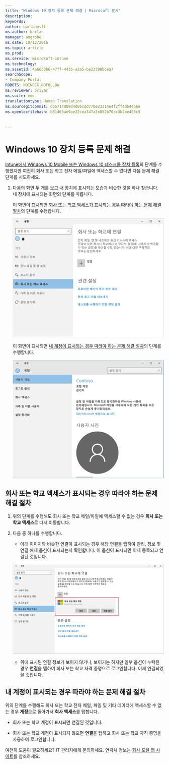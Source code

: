 ```yaml
---
title: "Windows 10 장치 등록 문제 해결 | Microsoft 문서"
description: 
keywords: 
author: barlanmsft
ms.author: barlan
manager: angrobe
ms.date: 10/12/2016
ms.topic: article
ms.prod: 
ms.service: microsoft-intune
ms.technology: 
ms.assetid: 4ab630b6-47ff-443b-a2a5-be23388bcea7
searchScope:
- Company Portal
ROBOTS: NOINDEX,NOFOLLOW
ms.reviewer: priyar
ms.suite: ems
translationtype: Human Translation
ms.sourcegitcommit: db5714009d4d0bcdd77be23314e4f2ff4db44b6e
ms.openlocfilehash: b81465ae9ae22cea347a3e052b70ac3b2be465c5


---
```


# <a name="troubleshoot-your-windows-10-device-enrollment"></a>Windows 10 장치 등록 문제 해결
[Intune에서 Windows 10 Mobile 또는 Windows 10 데스크톱 장치 등록](enroll-your-w10-phone-or-w10-pc-windows.md)의 단계를 수행했지만 여전히 회사 또는 학교 전자 메일/파일에 액세스할 수 없다면 다음 문제 해결 단계를 시도하세요.

1.  다음의 화면 두 개를 보고 내 장치에 표시되는 모습과 비슷한 것을 하나 찾습니다. 내 장치에 표시되는 화면의 단계를 따릅니다.

    이 화면이 표시되면 [회사 또는 학교 액세스가 표시되는 경우 따라야 하는 문제 해결 절차](#troubleshooting-steps-to-follow-if-you-see-access-work-or-school)의 단계를 수행합니다.

    ![settings-accounts-access-work-or-school](./media/w10-enroll-rs1-connect-to-work-or-school.png)

    이 화면이 표시되면 [내 계정이 표시되는 경우 따라야 하는 문제 해결 절차](#troubleshooting-steps-to-follow-if-you-see-your-account)의 단계를 수행합니다.

    ![settings-accounts-your-account](./media/W10-enroll-2-accounts-your-account.png)

## <a name="troubleshooting-steps-to-follow-if-you-see-access-work-or-school"></a>회사 또는 학교 액세스가 표시되는 경우 따라야 하는 문제 해결 절차

1.  위의 단계를 수행해도 회사 또는 학교 메일/파일에 액세스할 수 없는 경우 **회사 또는 학교 액세스**로 다시 이동합니다.

2. 다음 중 하나를 수행합니다.

    - 아래 이미지와 비슷한 연결이 표시되는 경우 해당 연결을 탭하여 관리, 정보 및 연결 해제 옵션이 표시되는지 확인합니다. 이 옵션이 표시되면 이제 등록되고 연결된 것입니다.

    ![validate-successful-enrollment](./media/w10-enroll-rs1-validate-successful-enrollment.png)

    - 위에 표시된 연결 정보가 보이지 않거나, 보이기는 하지만 일부 옵션이 누락된 경우 **연결**을 탭하여 회사 또는 학교 자격 증명으로 로그인합니다. 이제 연결되었을 것입니다.

## <a name="troubleshooting-steps-to-follow-if-you-see-your-account"></a>내 계정이 표시되는 경우 따라야 하는 문제 해결 절차

위의 단계를 수행해도 회사 또는 학교 전자 메일, 파일 및 기타 데이터에 액세스할 수 없는 경우 **계정**으로 돌아가서 **회사 액세스**를 탭합니다.

- 회사 또는 학교 계정이 표시되면 연결된 것입니다.

- 회사 또는 학교 계정이 표시되지 않으면 **연결**을 탭하고 회사 또는 학교 자격 증명을 사용하여 로그인합니다.

여전히 도움이 필요하세요? IT 관리자에게 문의하세요. 연락처 정보는 [회사 포털 웹 사이트](http://portal.manage.microsoft.com)를 참조하세요.



<!--HONumber=Dec16_HO3-->


